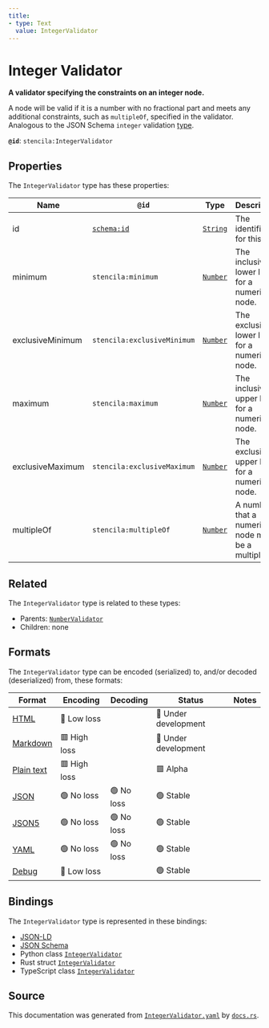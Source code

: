 ```yaml
---
title:
- type: Text
  value: IntegerValidator
---
```


# Integer Validator

**A validator specifying the constraints on an integer node.**

A node will be valid if it is a number with no fractional part and meets any additional constraints,
such as `multipleOf`, specified in the validator.
Analogous to the JSON Schema `integer` validation [type](https://json-schema.org/draft/2019-09/json-schema-validation.html#rfc.section.6.1.1).


**`@id`**: `stencila:IntegerValidator`

## Properties

The `IntegerValidator` type has these properties:

| Name             | `@id`                                | Type                                                               | Description                                         | Inherited from                                                                        |
| ---------------- | ------------------------------------ | ------------------------------------------------------------------ | --------------------------------------------------- | ------------------------------------------------------------------------------------- |
| id               | [`schema:id`](https://schema.org/id) | [`String`](https://stencila.dev/docs/reference/schema/data/string) | The identifier for this item                        | [`Entity`](https://stencila.dev/docs/reference/schema/other/entity)                   |
| minimum          | `stencila:minimum`                   | [`Number`](https://stencila.dev/docs/reference/schema/data/number) | The inclusive lower limit for a numeric node.       | [`NumberValidator`](https://stencila.dev/docs/reference/schema/data/number-validator) |
| exclusiveMinimum | `stencila:exclusiveMinimum`          | [`Number`](https://stencila.dev/docs/reference/schema/data/number) | The exclusive lower limit for a numeric node.       | [`NumberValidator`](https://stencila.dev/docs/reference/schema/data/number-validator) |
| maximum          | `stencila:maximum`                   | [`Number`](https://stencila.dev/docs/reference/schema/data/number) | The inclusive upper limit for a numeric node.       | [`NumberValidator`](https://stencila.dev/docs/reference/schema/data/number-validator) |
| exclusiveMaximum | `stencila:exclusiveMaximum`          | [`Number`](https://stencila.dev/docs/reference/schema/data/number) | The exclusive upper limit for a numeric node.       | [`NumberValidator`](https://stencila.dev/docs/reference/schema/data/number-validator) |
| multipleOf       | `stencila:multipleOf`                | [`Number`](https://stencila.dev/docs/reference/schema/data/number) | A number that a numeric node must be a multiple of. | [`NumberValidator`](https://stencila.dev/docs/reference/schema/data/number-validator) |

## Related

The `IntegerValidator` type is related to these types:

- Parents: [`NumberValidator`](https://stencila.dev/docs/reference/schema/data/number-validator)
- Children: none

## Formats

The `IntegerValidator` type can be encoded (serialized) to, and/or decoded (deserialized) from, these formats:

| Format                                                           | Encoding       | Decoding     | Status                 | Notes |
| ---------------------------------------------------------------- | -------------- | ------------ | ---------------------- | ----- |
| [HTML](https://stencila.dev/docs/reference/formats/{name})       | 🔷 Low loss     |              | 🚧 Under development    |       |
| [Markdown](https://stencila.dev/docs/reference/formats/{name})   | 🟥 High loss    |              | 🚧 Under development    |       |
| [Plain text](https://stencila.dev/docs/reference/formats/{name}) | 🟥 High loss    |              | 🟥 Alpha                |       |
| [JSON](https://stencila.dev/docs/reference/formats/{name})       | 🟢 No loss      | 🟢 No loss    | 🟢 Stable               |       |
| [JSON5](https://stencila.dev/docs/reference/formats/{name})      | 🟢 No loss      | 🟢 No loss    | 🟢 Stable               |       |
| [YAML](https://stencila.dev/docs/reference/formats/{name})       | 🟢 No loss      | 🟢 No loss    | 🟢 Stable               |       |
| [Debug](https://stencila.dev/docs/reference/formats/{name})      | 🔷 Low loss     |              | 🟢 Stable               |       |

## Bindings

The `IntegerValidator` type is represented in these bindings:

- [JSON-LD](https://stencila.dev/IntegerValidator.jsonld)
- [JSON Schema](https://stencila.dev/IntegerValidator.schema.json)
- Python class [`IntegerValidator`](https://github.com/stencila/stencila/blob/main/python/stencila/types/integer_validator.py)
- Rust struct [`IntegerValidator`](https://github.com/stencila/stencila/blob/main/rust/schema/src/types/integer_validator.rs)
- TypeScript class [`IntegerValidator`](https://github.com/stencila/stencila/blob/main/typescript/src/types/IntegerValidator.ts)

## Source

This documentation was generated from [`IntegerValidator.yaml`](https://github.com/stencila/stencila/blob/main/schema/IntegerValidator.yaml) by [`docs.rs`](https://github.com/stencila/stencila/blob/main/rust/schema-gen/src/docs.rs).
